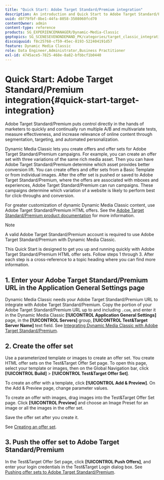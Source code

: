 ```yaml
---
title: "Quick Start: Adobe Target Standard/Premium integration"
description: An introduction and Quick Start to Adobe Target Standard/Premium to help you get up and running quickly with Adobe Target Standard/Premium integration techniques.
uuid: d8f79fbf-8be1-44fa-8058-3508060fcd70
contentOwner: admin
content-type: reference
products: SG_EXPERIENCEMANAGER/Dynamic-Media-Classic
geptopics: SG_SCENESEVENONDEMAND_PK/categories/target_classic_integration
discoiquuid: f8c25768-cf59-45ec-8193-522404191d57
feature: Dynamic Media Classic
role: Data Engineer,Administrator,Business Practitioner
exl-id: 4745ace5-7825-468e-8a82-bfbbcf1b0440
---
```

# Quick Start: Adobe Target Standard/Premium integration{#quick-start-target-integration}

 Adobe Target Standard/Premium puts control directly in the hands of marketers to quickly and continually run multiple A/B and multivariate tests, measure effectiveness, and increase relevance of online content through segmentation, targeting, and automated personalization.

Dynamic Media Classic lets you create offers and offer sets for Adobe Target Standard/Premium campaigns. For example, you can create an offer set with three variations of the same rich media asset. Then you can have Adobe Target Standard/Premium determine which asset provides better conversion lift. You can create offers and offer sets from a Basic Template or from individual images. After the offer set is pushed or saved to Adobe Target Standard/Premium, where the offers are associated with mboxes and experiences, Adobe Target Standard/Premium can run campaigns. These campaigns determine which variation of a website is likely to perform best for click-throughs and conversion.

For greater customization of dynamic Dynamic Media Classic content, use Adobe Target Standard/Premium HTML offers. See the [Adobe Target Standard/Premium product documentation](https://experienceleague.adobe.com/docs/target.html) for more information.

>[!NOTE]
>
>A valid Adobe Target Standard/Premium account is required to use Adobe Target Standard/Premium with Dynamic Media Classic.

This Quick Start is designed to get you up and running quickly with Adobe Target Standard/Premium HTML offer sets. Follow steps 1 through 3. After each step is a cross-reference to a topic heading where you can find more information.

## 1. Enter your Adobe Target Standard/Premium URL in the Application General Settings page

Dynamic Media Classic needs your Adobe Target Standard/Premium URL to integrate with Adobe Target Standard/Premium. Copy the portion of your Adobe Target Standard/Premium URL up to and including `.com`, and enter it in the Dynamic Media Classic **[!UICONTROL Application General Settings]** page, in the **[!UICONTROL Servers]** group, **[!UICONTROL Test&Target Server Name]** text field. See [Integrating Dynamic Media Classic with Adobe Target Standard/Premium](integrating-dmc-with-target.md#integrating-dmc-with-target).

## 2. Create the offer set

Use a parameterized template or images to create an offer set. You create HTML offer sets on the Test&Target Offer Set page. To open this page, select your template or images, then on the Global Navigation bar, click **[!UICONTROL Build]** > **[!UICONTROL Test&Target Offer Set]**.

To create an offer with a template, click **[!UICONTROL Add & Preview]**. On the Add & Preview page, change parameter values.

To create an offer with images, drag images into the Test&Target Offer Set page. Click **[!UICONTROL Preview]** and choose an Image Preset for an image or all the images in the offer set.

Save the offer set after you create it.

See [Creating an offer set](creating-offer-set.md#creating_an_offer_set).

## 3. Push the offer set to Adobe Target Standard/Premium

In the Test&Target Offer Set page, click **[!UICONTROL Push Offers]**, and enter your login credentials in the Test&Target Login dialog box. See [Pushing offer sets to Adobe Target Standard/Premium](pushing-offer-sets-target.md#pushing_offer_sets_to_target).
